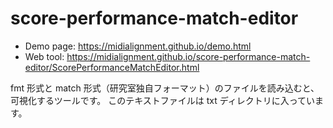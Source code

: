# score-performance-match-editor

- Demo page: https://midialignment.github.io/demo.html
- Web tool: https://midialignment.github.io/score-performance-match-editor/ScorePerformanceMatchEditor.html

fmt 形式と match 形式（研究室独自フォーマット）のファイルを読み込むと、可視化するツールです。
このテキストファイルは txt ディレクトリに入っています。
